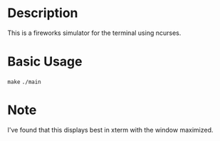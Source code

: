 # Description

This is a fireworks simulator for the terminal using ncurses.

# Basic Usage

`make`
`./main`

# Note

I've found that this displays best in xterm with the window maximized.
